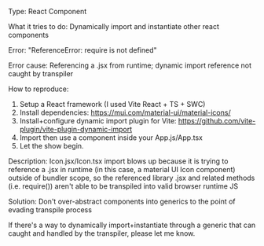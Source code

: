 Type: React Component

What it tries to do: Dynamically import and instantiate other react components

Error: "ReferenceError: require is not defined"

Error cause: Referencing a .jsx from runtime; dynamic import reference not caught by transpiler

How to reproduce:
1) Setup a React framework (I used Vite React + TS + SWC)
2) Install dependencies: https://mui.com/material-ui/material-icons/
3) Install+configure dynamic import plugin for Vite: https://github.com/vite-plugin/vite-plugin-dynamic-import
4) Import then use a <Icon name="AccessAlarm" /> component inside your App.js/App.tsx
5) Let the show begin.

Description: Icon.jsx/Icon.tsx import blows up because it is trying to reference a .jsx in runtime
(in this case, a material UI Icon component) outside of bundler scope, so the referenced library .jsx
and related methods (i.e. require()) aren't able to be transpiled into valid browser runtime JS

Solution: Don't over-abstract components into generics to the point of evading transpile process

If there's a way to dynamically import+instantiate through a generic that can caught and handled by the transpiler,
please let me know.